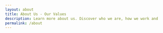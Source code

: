 ```yaml
---
layout: about
title: About Us - Our Values
description: Learn more about us. Discover who we are, how we work and what are our values.
permalink: /about
---
```

